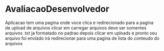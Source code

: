 # AvaliacaoDesenvolvedor

Aplicacao tem uma  pagina onde voce clica e redirecionado para a pagina de upload de arquivos
clicar em carregar arquivos  deve ser somentes arquivos .txt ja formatado no padrao 
depois clicar em uploads e pronto seu arquivo foi enviado irá   redirecionar para uma pagina de lista do 
conteudo do arquivos 
